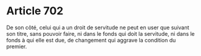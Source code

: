 # Article 702

De son côté, celui qui a un droit de servitude ne peut en user que suivant son titre, sans pouvoir faire, ni dans le fonds qui doit la servitude, ni dans le fonds à qui elle est due, de changement qui aggrave la condition du premier.